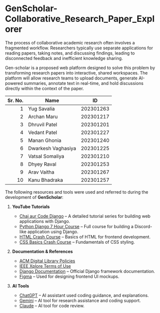 # GenScholar-Collaborative_Research_Paper_Explorer

The process of collaborative academic research often involves a fragmented workflow.
Researchers typically use separate applications for reading papers, taking notes, and
discussing findings, leading to disconnected feedback and inefficient knowledge
sharing.<br>

Gen-scholar is a proposed web platform designed to solve this problem by transforming
research papers into interactive, shared workspaces. The platform will allow research
teams to upload documents, generate AI-powered summaries, annotate text in
real-time, and hold discussions directly within the context of the paper.

| Sr. No. | Name               | ID         |
|--------:|------------------|------------|
| 1       | Yug Savalia       | 202301263  |
| 2       | Archan Maru       | 202301217  |
| 3       | Dhruvil Patel     | 202301201  |
| 4       | Vedant Patel      | 202301227  |
| 5       | Manan Ghonia      | 202301240  |
| 6       | Dwarkesh Vaghasiya| 202301225  |
| 7       | Vatsal Somaliya   | 202301210  |
| 8       | Dhyey Raval       | 202301253  |
| 9       | Arav Vaitha       | 202301267  |
| 10      | Kanu Bhadraka     | 202301257  |

The following resources and tools were used and referred to during the development of **GenScholar**:

1. **YouTube Tutorials**  
   - [Chai aur Code Django](https://www.youtube.com/results?search_query=chai+aur+code+django) – A detailed tutorial series for building web applications with Django.  
   - [Python Django 7 Hour Course](https://youtu.be/PtQiiknWUcl?si=e4WlPghotRMtyahj) – Full course for building a Discord-like application using Django.  
   - [HTML Crash Course](https://youtu.be/mbeT8mpmtHA) – Basics of HTML for frontend development.  
   - [CSS Basics Crash Course](https://youtu.be/D3iEE29ZXRM) – Fundamentals of CSS styling.

2. **Documentation & References**  
   - [ACM Digital Library Policies](https://libraries.acm.org/digital-library/policies)  
   - [IEEE Xplore Terms of Use](https://ieeexplore.ieee.org/Xplorehelp/overview-of-ieee-xplore/terms-of-use)  
   - [Django Documentation](https://docs.djangoproject.com/en/5.2/) – Official Django framework documentation.  
   - [Figma](https://www.figma.com/) – Used for designing frontend UI mockups.  

3. **AI Tools**  
   - [ChatGPT](https://chat.openai.com/) – AI assistant used coding guidance, and explanations.  
   - [Gemini](https://gemini.com/) – AI tool for research assistance and coding support.  
   - [Claude](https://www.anthropic.com/) – AI tool for code review.

   
